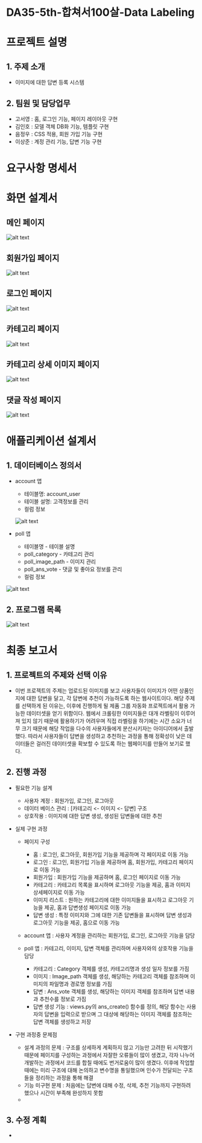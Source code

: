 # DA35-5th-합쳐서100살-Data Labeling

# 프로젝트 설명
## 1. 주제 소개
- 이미지에 대한 답변 등록 시스템

## 2. 팀원 및 담당업무
- 고서영 : 홈, 로그인 기능, 페이지 레이아웃 구현
- 김인호 : 모델 객체 DB화 기능, 템플릿 구현
- 음정우 : CSS 적용, 회원 가입 기능 구현
- 이상준 : 계정 관리 기능, 답변 기능 구현

# 요구사항 명세서

# 화면 설계서
## 메인 페이지
 ![alt text](./readme_img/frame/001.png)

## 회원가입 페이지
 ![alt text](./readme_img/frame/002.png)

## 로그인 페이지
 ![alt text](./readme_img/frame/003.png)

## 카테고리 페이지
 ![alt text](./readme_img/frame/004.png)

## 카테고리 상세 이미지 페이지
 ![alt text](./readme_img/frame/005.png)

## 댓글 작성 페이지
 ![alt text](./readme_img/frame/006.png)

# 애플리케이션 설계서
## 1. 데이터베이스 정의서
- account 앱
  - 테이블명: account_user
  - 테이블 설명: 고객정보를 관리
  - 컬럼 정보
  
  ![alt text](./readme_img/table_account.png)
- poll 앱
  - 테이블명 - 테이블 설명
  - poll_category - 카테고리 관리
  - poll_image_path - 이미지 관리
  - poll_ans_vote - 댓글 및 좋아요 정보를 관리
  - 컬럼 정보

![alt text](./readme_img/table_poll.png) 
## 2. 프로그램 목록
![alt text](./readme_img/program_list.png)
# 최종 보고서
## 1. 프로젝트의 주제와 선택 이유
- 이번 프로젝트의 주제는 업로드된 이미지를 보고 사용자들이 이미지가 어떤 상품인지에 대한 답변을 달고, 각 답변에 추천이 가능하도록 하는 웹사이트이다. 해당 주제를 선택하게 된 이유는, 이후에 진행하게 될 제품 그룹 자동화 프로젝트에서 활용 가능한 데이터셋을 얻기 위함이다. 웹에서 크롤링한 이미지들은 대개 라벨링이 이루어져 있지 않기 때문에 활용하기가 어려우며 직접 라벨링을 하기에는 시간 소요가 너무 크기 때문에 해당 작업을 다수의 사용자들에게 분산시키자는 아이디어에서 출발했다. 따라서 사용자들이 답변을 생성하고 추천하는 과정을 통해 정확성이 낮은 데이터들은 걸러진 데이터셋을 확보할 수 있도록 하는 웹페이지를 만들어 보기로 했다.

## 2. 진행 과정
- 필요한 기능 설계
  - 사용자 계정 : 회원가입, 로그인, 로그아웃
  - 데이터 베이스 관리 : [카테고리 <- 이미지 <- 답변] 구조
  - 상호작용 : 이미지에 대한 답변 생성, 생성된 답변들에 대한 추천
  
- 실제 구현 과정
  - 페이지 구성
    - 홈 : 로그인, 로그아웃, 회원가입 기능을 제공하며 각 페이지로 이동 가능
    - 로그인 : 로그인, 회원가입 기능을 제공하며 홈, 회원가입, 카테고리 페이지로 이동 가능
    - 회원가입 : 회원가입 기능을 제공하며 홈, 로그인 페이지로 이동 가능
    - 카테고리 : 카테고리 목록을 표시하며 로그아웃 기능을 제공, 홈과 이미지 상세페이지로 이동 가능
    - 이미지 리스트 : 원하는 카테고리에 대한 이미지들을 표시하고 로그아웃 기능을 제공, 홈과 답변생성 페이지로 이동 가능
    - 답변 생성 : 특정 이미지와 그에 대한 기존 답변들을 표시하며 답변 생성과 로그아웃 기능을 제공, 홈으로 이동 가능
  
  - account 앱 : 사용자 계정을 관리하는 회원가입, 로그인, 로그아웃 기능을 담당
  
  - poll 앱 : 카테고리, 이미지, 답변 객체를 관리하며 사용자와의 상호작용 기능을 담당
    - 카테고리 : Category 객체를 생성, 카테고리명과 생성 일자 정보를 가짐
    - 이미지 : Image_path 객체를 생성, 해당하는 카테고리 객체를 참조하며 이미지의 파일명과 경로명 정보를 가짐
    - 답변 : Ans_vote 객체를 생성, 해당하는 이미지 객체를 참조하며 답변 내용과 추천수를 정보로 가짐
    - 답변 생성 기능 : views.py의 ans_create() 함수를 정의, 해당 함수는 사용자의 답변을 입력으로 받으며 그 대상에 해당하는 이미지 객체를 참조하는 답변 객체를 생성하고 저장

- 구현 과정중 문제점
  - 설계 과정의 문제 : 구조를 상세하게 계획하지 않고 기능만 고려한 뒤 시작했기 때문에 페이지를 구성하는 과정에서 자잘한 오류들이 많이 생겼고, 각자 나누어 개발하는 과정에서 코드를 합칠 때에도 번거로움이 많이 생겼다. 이후에 작업할 때에는 미리 구조에 대해 논의하고 변수명을 통일했으며 인수가 전달되는 구조들을 정리하는 과정을 통해 해결
  - 기능 미구현 문제 : 처음에는 답변에 대해 수정, 삭제, 추천 기능까지 구현하려 했으나 시간이 부족해 완성하지 못함
  - 
  
## 3. 수정 계획
- 
